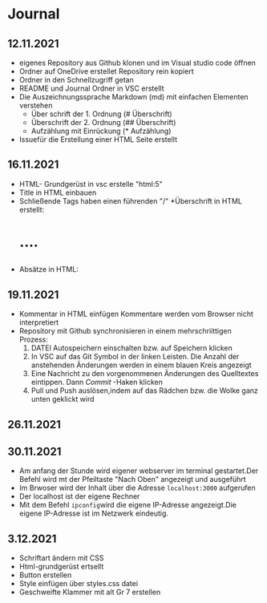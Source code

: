# Journal

## 12.11.2021
* eigenes Repository aus Github klonen und im Visual studio code öffnen
* Ordner auf OneDrive erstellet Repository rein kopiert
* Ordner in den Schnellzugriff getan
* README und Journal Ordner in VSC erstellt
* Die Auszeichnungssprache Markdown (md) mit einfachen Elementen verstehen
    * Über schrift der 1. Ordnung (# Überschrift)
    * Überschrift der 2. Ordnung (## Überschrift)
    * Aufzählung mit Einrückung (* Aufzählung)
* Issuefür die Erstellung einer HTML Seite erstellt


## 16.11.2021

* HTML- Grundgerüst in vsc erstelle "html:5"
* Title in HTML einbauen
* Schließende Tags haben einen führenden "/"
*Überschrift in HTML erstellt: <h1>....<h2>
* Absätze in HTML: <p>


## 19.11.2021
* Kommentar in HTML einfügen <!--Ich bin cool--> Kommentare werden vom Browser nicht interpretiert
* Repository mit Github synchronisieren in einem mehrschriittigen Prozess:
    1. DATEI Autospeichern einschalten bzw. auf Speichern klicken
    2. In VSC auf das Git Symbol in der linken Leisten. Die Anzahl der
     anstehenden Änderungen werden in einem blauen Kreis angezeigt
    3. Eine Nachricht zu den vorgenommenen Änderungen des Quelltextes eintippen. Dann *Commit* -Haken klicken
    4. Pull und Push auslösen,indem auf das Rädchen bzw. die Wolke ganz unten geklickt wird


## 26.11.2021

## 30.11.2021
* Am anfang der Stunde wird eigener webserver im terminal gestartet.Der Befehl
wird mt der Pfeiltaste "Nach Oben" angezeigt und ausgeführt
* Im Brwoser wird der Inhalt über die Adresse ````localhost:3000```` aufgerufen
* Der localhost ist der eigene Rechner
* Mit dem Befehl ````ipconfig````wird die eigene IP-Adresse angezeigt.Die eigene
IP-Adresse ist im Netzwerk eindeutig.


## 3.12.2021
* Schriftart ändern mit CSS 
* Html-grundgerüst ertsellt
* Button erstellen
* Style einfügen über styles.css datei
* Geschweifte Klammer mit alt Gr 7 erstellen